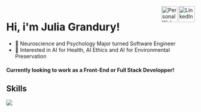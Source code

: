 <a href="https://www.linkedin.com/in/jgrandury/" target="_blank" rel="nofollow">
  <img align="right" alt="LinkedIn" width="43px" src="https://image.flaticon.com/icons/png/512/174/174857.png" /></a>
<a href="https://juliagrandury.github.io/" target="_blank" rel="nofollow">
  <img align="right" alt="Personal Website" width="43px" src="https://image.flaticon.com/icons/png/512/975/975645.png" /></a>

# Hi, i'm Julia Grandury!
- 🧠 Neuroscience and Psychology Major turned Software Engineer
- 🌲 Interested in AI for Health, AI Ethics and AI for Environmental Preservation

#### Currently looking to work as a Front-End or Full Stack Developper!

## Skills
![](https://img.shields.io/badge/Data-MySQL-9cf)
